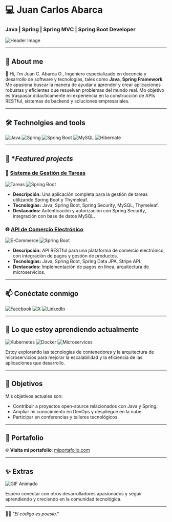 
# 💻 **Juan Carlos Abarca**

### Java | Spring | Spring MVC | Spring Boot Developer

![Header Image](https://github.com/tuusuario/tu-repositorio/blob/main/imagen.png?raw=true)

---

## 🚀 **About me**

👋 Hi, I'm Juan C. Abarca O., Ingeniero especializado en docencia y desarrollo de software y tecnologías, tales como **Java**, **Spring Framework**. Me apasiona buscar la manera de ayudar a aprender y crear aplicaciones robustas y eficientes que resuelvan problemas del mundo real. Mo objetivo es traspasar didacticamente mi experiencia en la construcción de APIs RESTful, sistemas de backend y soluciones empresariales.

---

## 🛠️ **Technolgies and tools**

![Java](https://img.shields.io/badge/Java-ED8B00?style=for-the-badge&logo=java&logoColor=white)
![Spring](https://img.shields.io/badge/Spring-6DB33F?style=for-the-badge&logo=spring&logoColor=white)
![Spring Boot](https://img.shields.io/badge/Spring_Boot-F2F4F9?style=for-the-badge&logo=spring-boot)
![MySQL](https://img.shields.io/badge/MySQL-4479A1?style=for-the-badge&logo=mysql&logoColor=white)
![Hibernate](https://img.shields.io/badge/Hibernate-59666C?style=for-the-badge&logo=hibernate&logoColor=white)

---

## 🌟 **Featured projects*

### 🚀 [Sistema de Gestión de Tareas](https://github.com/tuusuario/proyecto1)
![Tareas](https://img.shields.io/badge/Java-ED8B00?style=flat-square&logo=java&logoColor=white)
![Spring Boot](https://img.shields.io/badge/Spring_Boot-F2F4F9?style=flat-square&logo=spring-boot)

- **Descripción:** Una aplicación completa para la gestión de tareas utilizando Spring Boot y Thymeleaf.
- **Tecnologías:** Java, Spring Boot, Spring Security, MySQL, Thymeleaf.
- **Destacados:** Autenticación y autorización con Spring Security, integración con base de datos MySQL.

### 🌐 [API de Comercio Electrónico](https://github.com/tuusuario/proyecto2)
![E-Commerce](https://img.shields.io/badge/Java-ED8B00?style=flat-square&logo=java&logoColor=white)
![Spring Boot](https://img.shields.io/badge/Spring_Boot-F2F4F9?style=flat-square&logo=spring-boot)

- **Descripción:** API RESTful para una plataforma de comercio electrónico, con integración de pagos y gestión de productos.
- **Tecnologías:** Java, Spring Boot, Spring Data JPA, Stripe API.
- **Destacados:** Implementación de pagos en línea, arquitectura de microservicios.

---

## 📫 **Conéctate conmigo**

[![Facebook](https://img.shields.io/badge/Facebook-1877F2?style=for-the-badge&logo=facebook&logoColor=white)](https://www.facebook.com/tuusuario)
[![X](https://img.shields.io/badge/X-1DA1F2?style=for-the-badge&logo=x&logoColor=white)](https://x.com/tuusuario)
[![LinkedIn](https://img.shields.io/badge/LinkedIn-0077B5?style=for-the-badge&logo=linkedin&logoColor=white)](https://www.linkedin.com/in/tuusuario)

---

## 🌱 **Lo que estoy aprendiendo actualmente**

![Kubernetes](https://img.shields.io/badge/Kubernetes-326CE5?style=for-the-badge&logo=kubernetes&logoColor=white)
![Docker](https://img.shields.io/badge/Docker-2496ED?style=for-the-badge&logo=docker&logoColor=white)
![Microservices](https://img.shields.io/badge/Microservices-6C757D?style=for-the-badge)

Estoy explorando las tecnologías de contenedores y la arquitectura de microservicios para mejorar la escalabilidad y la eficiencia de las aplicaciones que desarrollo.

---

## 🎯 **Objetivos**

Mis objetivos actuales son:
- Contribuir a proyectos open-source relacionados con Java y Spring.
- Ampliar mi conocimiento en DevOps y despliegue en la nube.
- Participar en conferencias y talleres tecnológicos.

---

## 🔗 **Portafolio**

🌐 **Visita mi portafolio**: [miportafolio.com](https://miportafolio.com)

---

## ✨ **Extras**

![GIF Animado](https://media.giphy.com/media/QHE5gWI0QjqF2/giphy.gif)

Espero conectar con otros desarrolladores apasionados y seguir aprendiendo y creciendo en la comunidad tecnológica.

---

👨‍💻 _"El código es poesía."_
